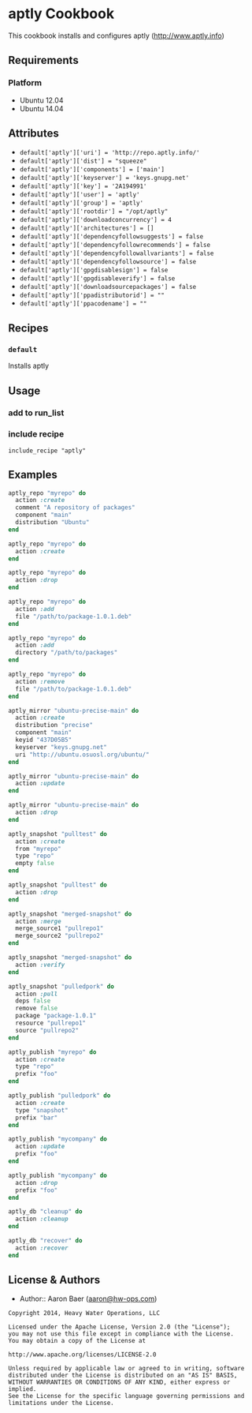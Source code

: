 aptly Cookbook
=====

This cookbook installs and configures aptly (http://www.aptly.info)

Requirements
------------

### Platform

* Ubuntu 12.04
* Ubuntu 14.04

Attributes
----------

* `default['aptly']['uri'] = 'http://repo.aptly.info/'`
* `default['aptly']['dist'] = "squeeze"`
* `default['aptly']['components'] = ['main']`
* `default['aptly']['keyserver'] = 'keys.gnupg.net'`
* `default['aptly']['key'] = '2A194991'`
* `default['aptly']['user'] = 'aptly'`
* `default['aptly']['group'] = 'aptly'`
* `default['aptly']['rootdir'] = "/opt/aptly"`
* `default['aptly']['downloadconcurrency'] = 4`
* `default['aptly']['architectures'] = []`
* `default['aptly']['dependencyfollowsuggests'] = false`
* `default['aptly']['dependencyfollowrecommends'] = false`
* `default['aptly']['dependencyfollowallvariants'] = false`
* `default['aptly']['dependencyfollowsource'] = false`
* `default['aptly']['gpgdisablesign'] = false`
* `default['aptly']['gpgdisableverify'] = false`
* `default['aptly']['downloadsourcepackages'] = false`
* `default['aptly']['ppadistributorid'] = ""`
* `default['aptly']['ppacodename'] = ""`

Recipes
-------
### `default`

Installs aptly

Usage
-----
### add to run_list

### include recipe
`include_recipe "aptly"`

Examples
---------

```ruby
aptly_repo "myrepo" do
  action :create
  comment "A repository of packages"
  component "main"
  distribution "Ubuntu"
end
```

```ruby
aptly_repo "myrepo" do
  action :create
end
```

```ruby
aptly_repo "myrepo" do
  action :drop
end
```

```ruby
aptly_repo "myrepo" do
  action :add
  file "/path/to/package-1.0.1.deb"
end
```

```ruby
aptly_repo "myrepo" do
  action :add
  directory "/path/to/packages"
end
```

```ruby
aptly_repo "myrepo" do
  action :remove
  file "/path/to/package-1.0.1.deb"
end
```

```ruby
aptly_mirror "ubuntu-precise-main" do
  action :create
  distribution "precise"
  component "main"
  keyid "437D05B5"
  keyserver "keys.gnupg.net"
  uri "http://ubuntu.osuosl.org/ubuntu/"
end
```

```ruby
aptly_mirror "ubuntu-precise-main" do
  action :update
end
```

```ruby
aptly_mirror "ubuntu-precise-main" do
  action :drop
end
```

```ruby
aptly_snapshot "pulltest" do
  action :create
  from "myrepo"
  type "repo"
  empty false
end
```

```ruby
aptly_snapshot "pulltest" do
  action :drop
end
```

```ruby
aptly_snapshot "merged-snapshot" do
  action :merge
  merge_source1 "pullrepo1"
  merge_source2 "pullrepo2"
end
```

```ruby
aptly_snapshot "merged-snapshot" do
  action :verify
end
```

```ruby
aptly_snapshot "pulledpork" do
  action :pull
  deps false
  remove false
  package "package-1.0.1"
  resource "pullrepo1"
  source "pullrepo2"
end
```

```ruby
aptly_publish "myrepo" do
  action :create
  type "repo"
  prefix "foo"
end
```

```ruby
aptly_publish "pulledpork" do
  action :create
  type "snapshot"
  prefix "bar"
end
```

```ruby
aptly_publish "mycompany" do
  action :update
  prefix "foo"
end
```

```ruby
aptly_publish "mycompany" do
  action :drop
  prefix "foo"
end
```

```ruby
aptly_db "cleanup" do
  action :cleanup
end
```

```ruby
aptly_db "recover" do
  action :recover
end
```


License & Authors
-----------------
- Author:: Aaron Baer (aaron@hw-ops.com)

```text
Copyright 2014, Heavy Water Operations, LLC

Licensed under the Apache License, Version 2.0 (the "License");
you may not use this file except in compliance with the License.
You may obtain a copy of the License at

http://www.apache.org/licenses/LICENSE-2.0

Unless required by applicable law or agreed to in writing, software
distributed under the License is distributed on an "AS IS" BASIS,
WITHOUT WARRANTIES OR CONDITIONS OF ANY KIND, either express or implied.
See the License for the specific language governing permissions and
limitations under the License.
```
